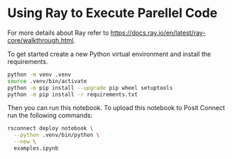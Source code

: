# Using Ray to Execute Parellel Code

For more details about Ray refer to <https://docs.ray.io/en/latest/ray-core/walkthrough.html>.

To get started create a new Python virtual environment and install the requirements.

```bash
python -m venv .venv
source .venv/bin/activate
python -m pip install --upgrade pip wheel setuptools
python -m pip install -r requirements.txt
```

Then you can run this notebook. To upload this notebook to Posit Connect run the following commands:

```bash
rsconnect deploy notebook \
  --python .venv/bin/python \
  --new \
  examples.ipynb
```